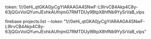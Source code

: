 token: 1//0eHi_qtGKA0jyCgYIARAAGA4SNwF-L9IrvCB4Akp4C8y-63jQGxVoiQYumJExhkAUfnjmG7RMTDUy9BtpX8hfNb9YySrVaB_vlps

firebase projects:list --token "1//0eHi_qtGKA0jyCgYIARAAGA4SNwF-L9IrvCB4Akp4C8y-63jQGxVoiQYumJExhkAUfnjmG7RMTDUy9BtpX8hfNb9YySrVaB_vlps"

